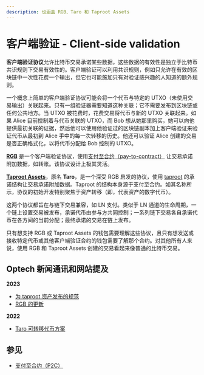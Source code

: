 ```yaml
---
description: 也涵盖 RGB、Taro 和 Taproot Assets
---
```


# 客户端验证 - Client-side validation

**客户端验证协议**允许比特币交易承诺某些数据，这些数据的有效性是独立于比特币共识规则下交易有效性的。客户端验证可以利用共识规则，例如只允许在有效的区块链中一次性花费一个输出，但它也可能施加只有对验证感兴趣的人知道的额外规则。

一个概念上简单的客户端验证协议可能会将一个代币与特定的 UTXO（未使用交易输出）关联起来。只有一组验证器需要知道这种关联；它不需要发布到区块链或任何公共地方。当 UTXO 被花费时，花费交易将代币与新的 UTXO 关联起来。如果 Alice 目前控制着与代币关联的 UTXO，而 Bob 想从她那里购买，她可以向他提供最初关联的证据，然后他可以使用他验证过的区块链副本加上客户端验证来验证代币从最初到 Alice 手中的每一次转移的历史。他还可以验证 Alice 创建的交易是否正确格式化，以将代币分配给 Bob 控制的 UTXO。

[**RGB**](https://rgb.tech/) 是一个客户端验证协议，使用[支付至合约（pay-to-contract）](https://bitcoinops.org/en/topics/pay-to-contract-outputs/) 让交易承诺附加数据，如转账。该协议设计上极其灵活。

[**Taproot Assets**](https://docs.lightning.engineering/the-lightning-network/taproot-assets/)，原名 **Taro**，是一个深受 RGB 启发的协议，使用 [taproot](https://bitcoinops.org/en/topics/taproot/) 的承诺结构让交易承诺附加数据。Taproot 的结构本身源于支付至合约。如其名称所示，协议的初始开发特别聚焦于资产转移（即，代表资产的数字代币）。

这两个协议都旨在与链下交易兼容，如 LN 支付。类似于 LN 通道的生命周期，一个链上设置交易被发布，承诺代币由参与方共同控制；一系列链下交易各自承诺代币在各方间的当前分配；最终承诺的交易在链上发布。

只有想支持 RGB 或 Taproot Assets 的钱包需要理解这些协议，且只有想发送或接收特定代币或其他客户端验证合约的钱包需要了解那个合约。对其他所有人来说，使用 RGB 和 Taproot Assets 创建的交易看起来像普通的比特币交易。

## Optech 新闻通讯和网站提及

**2023**

* [为 taproot 资产发布的规范](https://bitcoinops.org/en/newsletters/2023/09/13/#specifications-for-taproot-assets)
* [RGB 的更新](https://bitcoinops.org/en/newsletters/2023/04/19/#rgb-update)

**2022**

* [Taro 可转移代币方案](https://bitcoinops.org/en/newsletters/2022/04/13/#transferable-token-scheme)

## 参见

* [支付至合约（P2C）](https://bitcoinops.org/en/topics/pay-to-contract-outputs/)
